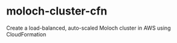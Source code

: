 # moloch-cluster-cfn
Create a load-balanced, auto-scaled Moloch cluster in AWS using CloudFormation
